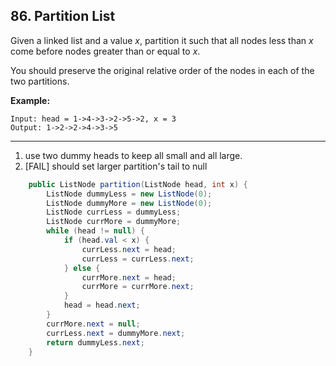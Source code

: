 ## 86. Partition List

Given a linked list and a value *x*, partition it such that all nodes less than *x* come before nodes greater than or equal to *x*.

You should preserve the original relative order of the nodes in each of the two partitions.

**Example:**

```
Input: head = 1->4->3->2->5->2, x = 3
Output: 1->2->2->4->3->5
```

---

1. use two dummy heads to keep all small and all large.
2. [FAIL] should set larger partition's tail to null

```java
    public ListNode partition(ListNode head, int x) {
        ListNode dummyLess = new ListNode(0);
        ListNode dummyMore = new ListNode(0);
        ListNode currLess = dummyLess;
        ListNode currMore = dummyMore;
        while (head != null) {
            if (head.val < x) {
                currLess.next = head;
                currLess = currLess.next;
            } else {
                currMore.next = head;
                currMore = currMore.next;
            }
            head = head.next;
        }
        currMore.next = null;
        currLess.next = dummyMore.next;
        return dummyLess.next;
    }
```

